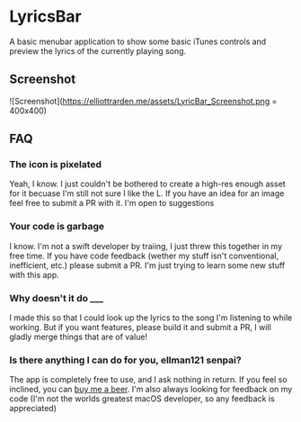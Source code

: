 # LyricsBar
A basic menubar application to show some basic iTunes controls and preview the lyrics of the currently playing song.

## Screenshot
![Screenshot](https://elliottrarden.me/assets/LyricBar_Screenshot.png = 400x400)

## FAQ

### The icon is pixelated
Yeah, I know.  I just couldn't be bothered to create a high-res enough asset for it becuase I'm still not sure I like the L.  If you have an idea for an image feel free to submit a PR with it.  I'm open to suggestions

### Your code is garbage
I know.  I'm not a swift developer by traiing, I just threw this together in my free time.  If you have code feedback (wether my stuff isn't conventional, inefficient, etc.) please submit a PR.  I'm just trying to learn some new stuff with this app.

### Why doesn't it do ___
I made this so that I could look up the lyrics to the song I'm listening to  while working.  But if you want features, please build it and submit a PR, I will gladly merge things that are of value!

### Is there anything I can do for you, ellman121 senpai?
The app is completely free to use, and I ask nothing in return.  If you feel so inclined, you can [buy me a beer](https://paypal.me/ellman121).  I'm also always looking for feedback on my code (I'm not the worlds greatest macOS developer, so any feedback is appreciated)
